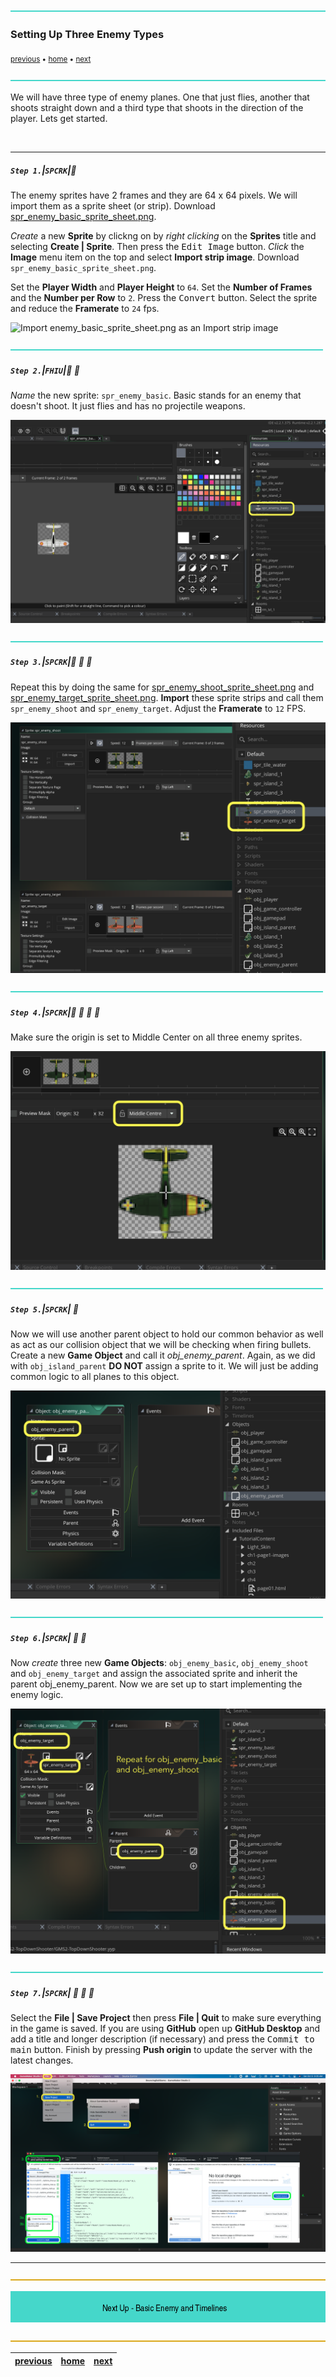 ![](../images/line3.png)

### Setting Up Three Enemy Types

<sub>[previous](../scrolling-islands/README.md#user-content-scrolling-islands) • [home](../README.md#user-content-gms2-top-down-shooter) • [next](../basic-timelines/README.md#user-content-basic-enemy-and-timelines)</sub>

![](../images/line3.png)

We will have three type of enemy planes. One that just flies, another that shoots straight down and a third type that shoots in the direction of the player.  Lets get started.

<br>

---


##### `Step 1.`\|`SPCRK`|:small_blue_diamond:

The enemy sprites have 2 frames and they are 64 x 64 pixels. We will import them as a sprite sheet (or strip). Download [spr_enemy_basic_sprite_sheet.png](../Assets/Sprites/spr_enemy_basic_sprite_sheet.png).

*Create* a new **Sprite** by clickng on by *right clicking* on the **Sprites** title and selecting **Create | Sprite**. Then press the <kbd>Edit Image</kbd> button. *Click* the **Image** menu item on the top and select **Import strip image**. Download `spr_enemy_basic_sprite_sheet.png`. 

Set the **Player Width** and **Player Height** to `64`.  Set the **Number of Frames** and the **Number per Row** to `2`. Press the <kbd>Convert</kbd> button.  Select the sprite and reduce the **Framerate** to `24` fps.

![Import enemy_basic_sprite_sheet.png as an Import strip image](images/ImportEnemyBasicSprite.gif)

![](../images/line2.png)

##### `Step 2.`\|`FHIU`|:small_blue_diamond: :small_blue_diamond: 

*Name* the new sprite: `spr_enemy_basic`. Basic stands for an enemy that doesn't shoot.  It just flies and has no projectile weapons.

![Name the new sprite spr_enemy_basic](images/SprEnemyBasic.png)

![](../images/line2.png)

##### `Step 3.`\|`SPCRK`|:small_blue_diamond: :small_blue_diamond: :small_blue_diamond:

Repeat this by doing the same for [spr_enemy_shoot_sprite_sheet.png](../Assets/Sprites/spr_enemy_shoot_sprite_sheet.png) and [spr_enemy_target_sprite_sheet.png](../Assets/Sprites/spr_enemy_target_sprite_sheet.png).  **Import** these sprite strips and call them `spr_enemy_shoot` and `spr_enemy_target`. Adjust the **Framerate** to `12` FPS.

![Import two more sprites as a strip image called spr_enemy_shoot and spr_enemy_target](images/EnemyShootAndTarget.png)

![](../images/line2.png)

##### `Step 4.`\|`SPCRK`|:small_blue_diamond: :small_blue_diamond: :small_blue_diamond: :small_blue_diamond:

Make sure the origin is set to Middle Center on all three enemy sprites.

![Adjust all three enemy sprites origin to middle center](images/CenterOriginEnemy.png)

![](../images/line2.png)

##### `Step 5.`\|`SPCRK`| :small_orange_diamond:

Now we will use another parent object to hold our common behavior as well as act as our collision object that we will be checking when firing bullets. Create a new **Game Object** and call it *obj_enemy_parent*. Again, as we did with `obj_island_parent` **DO NOT** assign a sprite to it. We will just be adding common logic to all planes to this object.

![Add a new game object with no sprite called obj_enemy_parent](images/EnemyParentObject.png)

![](../images/line2.png)

##### `Step 6.`\|`SPCRK`| :small_orange_diamond: :small_blue_diamond:

Now *create* three new **Game Objects**: `obj_enemy_basic`, `obj_enemy_shoot` and `obj_enemy_target` and assign the associated sprite and inherit the parent obj_enemy_parent. Now we are set up to start implementing the enemy logic.

![Creaet three enemy objects](images/ObjEnemies.png)

![](../images/line2.png)

##### `Step 7.`\|`SPCRK`| :small_orange_diamond: :small_blue_diamond: :small_blue_diamond:

Select the **File | Save Project** then press **File | Quit** to make sure everything in the game is saved. If you are using **GitHub** open up **GitHub Desktop** and add a title and longer description (if necessary) and press the <kbd>Commit to main</kbd> button. Finish by pressing **Push origin** to update the server with the latest changes.

![save, quit, commit and push to github](images/GitHub.png)

___


![](../images/line.png)

<!-- <img src="https://via.placeholder.com/1000x100/45D7CA/000000/?text=Next Up - Basic Enemy and Timelines"> -->
![next up - basic enemies and timelines](images/banner.png)

![](../images/line.png)

| [previous](../scrolling-islands/README.md#user-content-scrolling-islands)| [home](../README.md#user-content-gms2-top-down-shooter) | [next](../basic-timelines/README.md#user-content-basic-enemy-and-timelines)|
|---|---|---|

